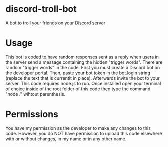 # discord-troll-bot
 A bot to troll your friends on your Discord server

 # Usage
 This bot is coded to have random responses sent as a reply when users in the server send a message containing the hidden "trigger words". There are random "trigger words" in the code. First you must create a Discord bot on the developer portal. Then, paste your bot token in the bot.login string (replace the text that is currentlt in place). Afterwards invite the bot to your server. This code requires node.js to run. Once installed open your terminal of choice inside of the root folder of this code then type the command "node ." wihtout parenthesis.

 # Permissions
You have my permission as the developer to make any changes to this code. However, you do NOT have permission to upload this code elsewhere with or without changes, in my name or in any other name.